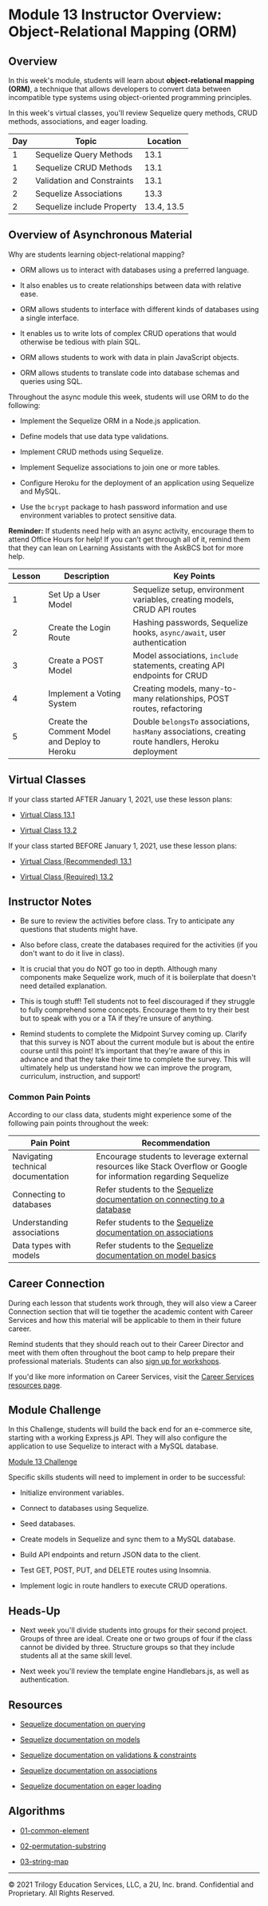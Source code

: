# Module 13 Instructor Overview: Object-Relational Mapping (ORM)

## Overview

In this week's module, students will learn about **object-relational mapping (ORM)**, a technique that allows developers to convert data between incompatible type systems using object-oriented programming principles.

In this week's virtual classes, you'll review Sequelize query methods, CRUD methods, associations, and eager loading.

| Day | Topic                        | Location   |
| --- | ---------------------------- | ---------- |
| 1   | Sequelize Query Methods      | 13.1       |
| 1   | Sequelize CRUD Methods       | 13.1       |
| 2   | Validation and Constraints   | 13.1       |
| 2   | Sequelize Associations       | 13.3       |
| 2   | Sequelize include Property | 13.4, 13.5 |

## Overview of Asynchronous Material

Why are students learning object-relational mapping?

* ORM allows us to interact with databases using a preferred language.

* It also enables us to create relationships between data with relative ease.

* ORM allows students to interface with different kinds of databases using a single interface.

* It enables us to write lots of complex CRUD operations that would otherwise be tedious with plain SQL.

* ORM allows students to work with data in plain JavaScript objects.

* ORM allows students to translate code into database schemas and queries using SQL.

Throughout the async module this week, students will use ORM to do the following:

* Implement the Sequelize ORM in a Node.js application.

* Define models that use data type validations.

* Implement CRUD methods using Sequelize.

* Implement Sequelize associations to join one or more tables.

* Configure Heroku for the deployment of an application using Sequelize and MySQL.

* Use the `bcrypt` package to hash password information and use environment variables to protect sensitive data.

**Reminder:** If students need help with an async activity, encourage them to attend Office Hours for help! If you can’t get through all of it, remind them that they can lean on Learning Assistants with the AskBCS bot for more help.

| Lesson | Description                                   | Key Points |
| ------ | --- | --- |
| 1      | Set Up a User Model                           | Sequelize setup, environment variables, creating models, CRUD API routes                           |
| 2      | Create the Login Route                        | Hashing passwords, Sequelize hooks, `async/await`, user authentication                            |
| 3      | Create a POST Model                           | Model associations, `include` statements, creating API endpoints for CRUD                           |
| 4      | Implement a Voting System                     | Creating models, many-to-many relationships, POST routes, refactoring                             |
| 5      | Create the Comment Model and Deploy to Heroku | Double `belongsTo` associations, `hasMany` associations, creating route handlers, Heroku deployment |

## Virtual Classes

If your class started AFTER January 1, 2021, use these lesson plans:

* [Virtual Class 13.1](./13.1-REQUIRED.md)

* [Virtual Class 13.2](./13.2-REQUIRED.md)

If your class started BEFORE January 1, 2021, use these lesson plans:

* [Virtual Class (Recommended) 13.1](./13.1-RECOMMENDED.md)

* [Virtual Class (Required) 13.2](./13.2-REQUIRED.md)

## Instructor Notes

* Be sure to review the activities before class. Try to anticipate any questions that students might have.

* Also before class, create the databases required for the activities (if you don't want to do it live in class).

* It is crucial that you do NOT go too in depth. Although many components make Sequelize work, much of it is boilerplate that doesn't need detailed explanation.

* This is tough stuff! Tell students not to feel discouraged if they struggle to fully comprehend some concepts. Encourage them to try their best but to speak with you or a TA if they're unsure of anything.

* Remind students to complete the Midpoint Survey coming up. Clarify that this survey is NOT about the current module but is about the entire course until this point! It’s important that they're aware of this in advance and that they take their time to complete the survey. This will ultimately help us understand how we can improve the program, curriculum, instruction, and support!

### Common Pain Points

According to our class data, students might experience some of the following pain points throughout the week:

| Pain Point                   | Recommendation |
| --- | --- |
| Navigating technical documentation | Encourage students to leverage external resources like Stack Overflow or Google for information regarding Sequelize                     |
| Connecting to databases      | Refer students to the [Sequelize documentation on connecting to a database](https://sequelize.org/master/manual/getting-started.html#connecting-to-a-database) |
| Understanding associations   | Refer students to the [Sequelize documentation on associations](https://sequelize.org/master/manual/assocs.html)                                 |
| Data types with models       | Refer students to the [Sequelize documentation on model basics](https://sequelize.org/master/manual/model-basics.html)                           |

## Career Connection

During each lesson that students work through, they will also view a Career Connection section that will tie together the academic content with Career Services and how this material will be applicable to them in their future career.

Remind students that they should reach out to their Career Director and meet with them often throughout the boot camp to help prepare their professional materials. Students can also [sign up for workshops](https://careerservicesonlineevents.splashthat.com/).

If you'd like more information on Career Services, visit the [Career Services resources page](https://mycareerspot.org/).

## Module Challenge

In this Challenge, students will build the back end for an e-commerce site, starting with a working Express.js API. They will also configure the application to use Sequelize to interact with a MySQL database.

[Module 13 Challenge](../../01-Class-Content/13-ORM/02-Challenge/README.md)

Specific skills students will need to implement in order to be successful:

* Initialize environment variables.

* Connect to databases using Sequelize.

* Seed databases.

* Create models in Sequelize and sync them to a MySQL database.

* Build API endpoints and return JSON data to the client.

* Test GET, POST, PUT, and DELETE routes using Insomnia.

* Implement logic in route handlers to execute CRUD operations.

## Heads-Up

* Next week you'll divide students into groups for their second project. Groups of three are ideal. Create one or two groups of four if the class cannot be divided by three. Structure groups so that they include students all at the same skill level.

* Next week you'll review the template engine Handlebars.js, as well as authentication.

## Resources

* [Sequelize documentation on querying](https://sequelize.org/v5/manual/querying.html)

* [Sequelize documentation on models](https://sequelize.org/v5/class/lib/model.js~Model.html)

* [Sequelize documentation on validations & constraints](https://sequelize.org/master/manual/validations-and-constraints.html)

* [Sequelize documentation on associations](https://sequelize.org/v5/manual/associations.html)

* [Sequelize documentation on eager loading](https://sequelize.org/master/manual/eager-loading.html)

## Algorithms

* [01-common-element](../../01-Class-Content/13-ORM/03-Algorithms/01-common-element)

* [02-permutation-substring](../../01-Class-Content/13-ORM/03-Algorithms/02-permutation-substring)

* [03-string-map](../../01-Class-Content/13-ORM/03-Algorithms/03-string-map)

---
© 2021 Trilogy Education Services, LLC, a 2U, Inc. brand. Confidential and Proprietary. All Rights Reserved.
